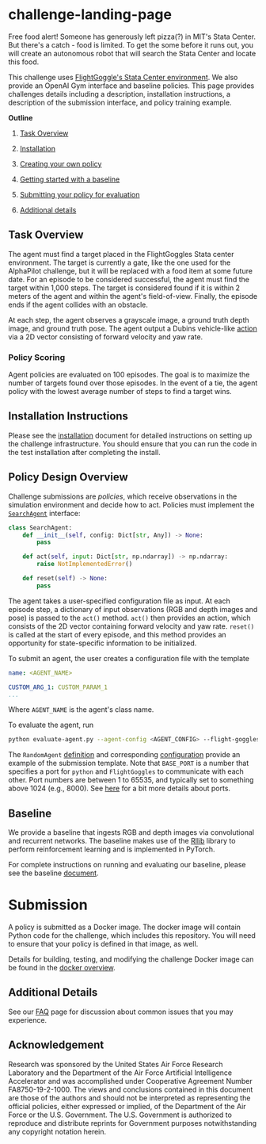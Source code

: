 # challenge-landing-page

Free food alert! Someone has generously left pizza(?) in MIT's Stata Center. But there's a catch - food is limited. 
To get the some before it runs out, you will create an autonomous robot that will search the Stata Center and locate this food.

This challenge uses [FlightGoggle's Stata Center environment](https://flightgoggles.mit.edu/virtual-environments/stata-center).
We also provide an OpenAI Gym interface and baseline policies.
This page provides challenges details including a description, installation instructions, a description of the submission interface, and policy training example. 

__Outline__
1. [Task Overview](#Task-Overview)
1. [Installation](#Installation-Instructions)
1. [Creating your own policy](#Policy-Design-Overview)
1. [Getting started with a baseline](#Baseline)

1. [Submitting your policy for evaluation](#Submitting)
1. [Additional details](#additional-details)


## Task Overview

The agent must find a target placed in the FlightGoggles Stata center environment. 
The target is currently a gate, like the one used for the AlphaPilot challenge, but it will be replaced with a food item at some future date.
For an episode to be considered successful, the agent must find the target within 1,000 steps.
The target is considered found if it is within 2 meters of the agent and within the agent's field-of-view. 
Finally, the episode ends if the agent collides with an obstacle.

At each step, the agent observes a grayscale image, a ground truth depth image, and ground truth pose.
The agent output a Dubins vehicle-like [action](https://flightgoggles-documentation.scrollhelp.site/fg/Car-Dynamics.374996993.html) via a 2D vector consisting of forward velocity and yaw rate.

### Policy Scoring 
Agent policies are evaluated on 100 episodes.
The goal is to maximize the number of targets found over those episodes.
In the event of a tie, the agent policy with the lowest average number of steps to find a target wins.

## Installation Instructions 

Please see the [installation](doc/installation.md) document for detailed instructions on setting up the challenge infrastructure.
You should ensure that you can run the code in the test installation after completing the install.


## Policy Design Overview

Challenge submissions are *policies*, which receive observations in the simulation environment and decide how to act.
Policies must implement the [`SearchAgent`](aia_challenge/agents.py#L33) interface:

```python
class SearchAgent:
    def __init__(self, config: Dict[str, Any]) -> None:
        pass

    def act(self, input: Dict[str, np.ndarray]) -> np.ndarray:
        raise NotImplementedError()

    def reset(self) -> None:
        pass
```

The agent takes a user-specified configuration file as input. 
At each episode step, a dictionary of input observations (RGB and depth images and pose) is passed to the `act()` method. `act()` then provides an action, which consists of the 2D vector containing forward velocity and yaw rate. 
`reset()` is called at the start of every episode, and this method provides an opportunity for state-specific information to be initialized. 

To submit an agent, the user creates a configuration file with the template

```yaml
name: <AGENT_NAME>

CUSTOM_ARG_1: CUSTOM_PARAM_1
...
```

Where `AGENT_NAME` is the agent's class name. 

To evaluate the agent, run

```sh
python evaluate-agent.py --agent-config <AGENT_CONFIG> --flight-goggles-path <FLIGHT_GOGGLES_PATH> --base-port <BASE_PORT>
```

The `RandomAgent` [definition](aia_challenge/agents.py#L212) and corresponding [configuration](configs/eval-random-agent.yaml) provide an example of the submission template. 
Note that `BASE_PORT` is a number that specifies a port for `python` and `FlightGoggles` to communicate with each other.
Port numbers are between 1 to 65535, and typically set to something above 1024 (e.g., 8000).
See [here](https://www.linuxandubuntu.com/home/what-are-ports-how-to-find-open-ports-in-linux) for a bit more details about ports.


## Baseline

We provide a baseline that ingests RGB and depth images via convolutional and recurrent networks.
The baseline makes use of the [Rllib](https://docs.ray.io/en/master/rllib/) library to perform reinforcement learning and is implemented in PyTorch.

For complete instructions on running and evaluating our baseline, please see the baseline [document](doc/baseline.md).


# Submission

A policy is submitted as a Docker image.
The docker image will contain Python code for the challenge, which includes this repository.
You will need to ensure that your policy is defined in that image, as well.

Details for building, testing, and modifying the challenge Docker image can be found in the [docker overview](doc/docker.md).

## Additional Details

See our [FAQ](doc/faq.md) page for discussion about common issues that you may experience.


## Acknowledgement
Research was sponsored by the United States Air Force Research Laboratory and the Department of the Air Force Artificial Intelligence Accelerator and was accomplished under Cooperative Agreement Number FA8750-19-2-1000.
The views and conclusions contained in this document are those of the authors and should not be interpreted as representing the official policies, either expressed or implied, of the Department of the Air Force or the U.S. Government.
The U.S. Government is authorized to reproduce and distribute reprints for Government purposes notwithstanding any copyright notation herein.
